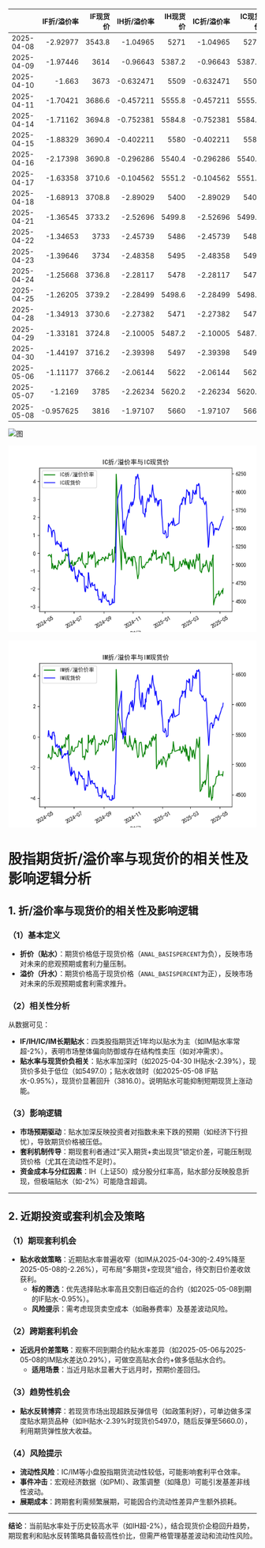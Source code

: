 |            |   IF折/溢价率 |   IF现货价 |   IH折/溢价率 |   IH现货价 |   IC折/溢价率 |   IC现货价 |   IH折/溢价率 |   IH现货价 |
|:-----------|--------------:|-----------:|--------------:|-----------:|--------------:|-----------:|--------------:|-----------:|
| 2025-04-08 |     -2.92977  |     3543.8 |     -1.04965  |     5271   |     -1.04965  |     5271   |      -3.91353 |     5313.6 |
| 2025-04-09 |     -1.97446  |     3614   |     -0.96643  |     5387.2 |     -0.96643  |     5387.2 |      -3.9405  |     5429.6 |
| 2025-04-10 |     -1.663    |     3673   |     -0.632471 |     5509   |     -0.632471 |     5509   |      -3.56785 |     5578.2 |
| 2025-04-11 |     -1.70421  |     3686.6 |     -0.457211 |     5555.8 |     -0.457211 |     5555.8 |      -3.2409  |     5672.2 |
| 2025-04-14 |     -1.71162  |     3694.8 |     -0.752381 |     5584.8 |     -0.752381 |     5584.8 |      -4.13446 |     5693   |
| 2025-04-15 |     -1.88329  |     3690.4 |     -0.402211 |     5580   |     -0.402211 |     5580   |      -3.95041 |     5680.4 |
| 2025-04-16 |     -2.17398  |     3690.8 |     -0.296286 |     5540.4 |     -0.296286 |     5540.4 |      -3.98173 |     5603   |
| 2025-04-17 |     -1.63358  |     3710.6 |     -0.104562 |     5551.2 |     -0.104562 |     5551.2 |      -3.18113 |     5653.8 |
| 2025-04-18 |     -1.68913  |     3708.8 |     -2.89029  |     5400   |     -2.89029  |     5400   |      -3.25269 |     5642   |
| 2025-04-21 |     -1.36545  |     3733.2 |     -2.52696  |     5499.8 |     -2.52696  |     5499.8 |      -3.06818 |     5770   |
| 2025-04-22 |     -1.34653  |     3733   |     -2.45739  |     5486   |     -2.45739  |     5486   |      -3.02072 |     5769.6 |
| 2025-04-23 |     -1.39646  |     3734   |     -2.48358  |     5495   |     -2.48358  |     5495   |      -2.75012 |     5820   |
| 2025-04-24 |     -1.25668  |     3736.8 |     -2.28117  |     5478   |     -2.28117  |     5478   |      -2.58556 |     5767.4 |
| 2025-04-25 |     -1.26205  |     3739.2 |     -2.28499  |     5498.6 |     -2.28499  |     5498.6 |      -2.57433 |     5786.6 |
| 2025-04-28 |     -1.34913  |     3730.6 |     -2.27382  |     5471   |     -2.27382  |     5471   |      -2.51923 |     5729   |
| 2025-04-29 |     -1.33181  |     3724.8 |     -2.10005  |     5487.2 |     -2.10005  |     5487.2 |      -2.19842 |     5773.6 |
| 2025-04-30 |     -1.44197  |     3716.2 |     -2.39398  |     5497   |     -2.39398  |     5497   |      -2.49939 |     5801.4 |
| 2025-05-06 |     -1.11177  |     3766.2 |     -2.06144  |     5622   |     -2.06144  |     5622   |      -2.45329 |     5953.2 |
| 2025-05-07 |     -1.2169   |     3785   |     -2.26234  |     5620.2 |     -2.26234  |     5620.2 |      -2.55739 |     5955.2 |
| 2025-05-08 |     -0.957625 |     3816   |     -1.97107  |     5660   |     -1.97107  |     5660   |      -2.2617  |     6018.8 |![图](Stock_index_IF.png)

![图](Stock_index_IH.png)

![图](Stock_index_IC.png)

![图](Stock_index_IM.png)



# 股指期货折/溢价率与现货价的相关性及影响逻辑分析

## 1. 折/溢价率与现货价的相关性及影响逻辑

### （1）基本定义
- **折价（贴水）**：期货价格低于现货价格（`ANAL_BASISPERCENT`为负），反映市场对未来的悲观预期或套利力量压制。
- **溢价（升水）**：期货价格高于现货价格（`ANAL_BASISPERCENT`为正），反映市场对未来的乐观预期或套利需求推升。

### （2）相关性分析
从数据可见：
- **IF/IH/IC/IM长期贴水**：四类股指期货近1年均以贴水为主（如IM贴水率常超-2%），表明市场整体偏向防御或存在结构性卖压（如对冲需求）。
- **贴水率与现货价负相关**：贴水率加深时（如2025-04-30 IH贴水-2.39%），现货价多处于低位（如5497.0）；贴水收敛时（如2025-05-08 IF贴水-0.95%），现货价显著回升（3816.0）。说明贴水可能抑制短期现货上涨动能。

### （3）影响逻辑
- **市场预期驱动**：贴水加深反映投资者对指数未来下跌的预期（如经济下行担忧），导致期货价格被压低。
- **套利机制传导**：期现套利者通过“买入期货+卖出现货”锁定价差，可能压制现货价格（尤其在流动性不足时）。
- **资金成本与分红因素**：IH（上证50）成分股分红率高，贴水部分反映股息折现，但极端贴水（如-2%）可能隐含超调。

---

## 2. 近期投资或套利机会及策略

### （1）期现套利机会
- **贴水收敛策略**：近期贴水率普遍收窄（如IM从2025-04-30的-2.49%降至2025-05-08的-2.26%），可布局“多期货+空现货”组合，待交割日价差收敛获利。
  - **标的筛选**：优先选择贴水率高且交割日临近的合约（如2025-05-08到期的IF贴水-0.95%）。
  - **风险提示**：需考虑现货卖空成本（如融券费率）及基差波动风险。

### （2）跨期套利机会
- **近远月价差策略**：观察不同到期合约贴水率差异（如2025-05-06与2025-05-08的IM贴水差达0.29%），可做空高贴水合约+做多低贴水合约。
  - **适用场景**：当近月贴水显著大于远月时，预期价差回归。

### （3）趋势性机会
- **贴水反转博弈**：若现货市场出现超跌反弹信号（如政策利好），可单边做多深度贴水期货品种（如IH贴水-2.39%时现货价5497.0，随后反弹至5660.0），利用期货弹性放大收益。

### （4）风险提示
- **流动性风险**：IC/IM等小盘股指期货流动性较低，可能影响套利平仓效率。
- **事件冲击**：宏观经济数据（如PMI）、政策调整（如降息）可能引发基差非线性波动。
- **展期成本**：跨期套利需频繁展期，可能因合约流动性差异产生额外损耗。

---

**结论**：当前贴水率处于历史较高水平（如IH超-2%），结合现货价企稳回升趋势，期现套利和贴水反转策略具备较高性价比，但需严格管理基差波动和流动性风险。

